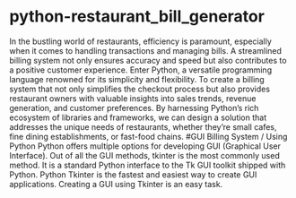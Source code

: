 # python-restaurant_bill_generator
In the bustling world of restaurants, efficiency is paramount, especially when it comes to handling transactions and managing bills. A streamlined billing system not only ensures accuracy and speed but also contributes to a positive customer experience. Enter Python, a versatile programming language renowned for its simplicity and flexibility. 
To create a billing system that not only simplifies the checkout process but also provides restaurant owners with valuable insights into sales trends, revenue generation, and customer preferences. By harnessing Python’s rich ecosystem of libraries and frameworks, we can design a solution that addresses the unique needs of restaurants, whether they’re small cafes, fine dining establishments, or fast-food chains.
#GUI Billing System / Using Python
Python offers multiple options for developing GUI (Graphical User Interface). Out of all the GUI methods, tkinter is the most commonly used method. It is a standard Python interface to the Tk GUI toolkit shipped with Python. Python Tkinter is the fastest and easiest way to create GUI applications. Creating a GUI using Tkinter is an easy task.
